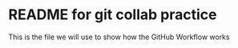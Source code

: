 # README for git collab practice

This is the file we will use to show how the GitHub Workflow works
